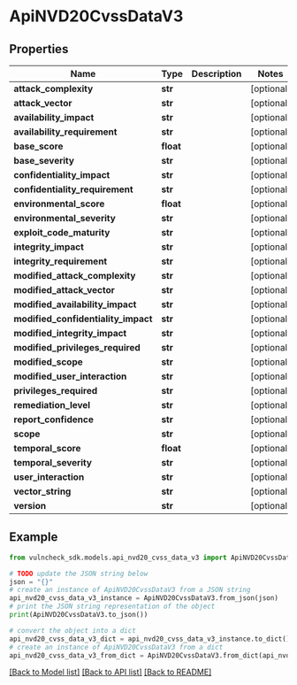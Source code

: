# ApiNVD20CvssDataV3


## Properties

Name | Type | Description | Notes
------------ | ------------- | ------------- | -------------
**attack_complexity** | **str** |  | [optional] 
**attack_vector** | **str** |  | [optional] 
**availability_impact** | **str** |  | [optional] 
**availability_requirement** | **str** |  | [optional] 
**base_score** | **float** |  | [optional] 
**base_severity** | **str** |  | [optional] 
**confidentiality_impact** | **str** |  | [optional] 
**confidentiality_requirement** | **str** |  | [optional] 
**environmental_score** | **float** |  | [optional] 
**environmental_severity** | **str** |  | [optional] 
**exploit_code_maturity** | **str** |  | [optional] 
**integrity_impact** | **str** |  | [optional] 
**integrity_requirement** | **str** |  | [optional] 
**modified_attack_complexity** | **str** |  | [optional] 
**modified_attack_vector** | **str** |  | [optional] 
**modified_availability_impact** | **str** |  | [optional] 
**modified_confidentiality_impact** | **str** |  | [optional] 
**modified_integrity_impact** | **str** |  | [optional] 
**modified_privileges_required** | **str** |  | [optional] 
**modified_scope** | **str** |  | [optional] 
**modified_user_interaction** | **str** |  | [optional] 
**privileges_required** | **str** |  | [optional] 
**remediation_level** | **str** |  | [optional] 
**report_confidence** | **str** |  | [optional] 
**scope** | **str** |  | [optional] 
**temporal_score** | **float** |  | [optional] 
**temporal_severity** | **str** |  | [optional] 
**user_interaction** | **str** |  | [optional] 
**vector_string** | **str** |  | [optional] 
**version** | **str** |  | [optional] 

## Example

```python
from vulncheck_sdk.models.api_nvd20_cvss_data_v3 import ApiNVD20CvssDataV3

# TODO update the JSON string below
json = "{}"
# create an instance of ApiNVD20CvssDataV3 from a JSON string
api_nvd20_cvss_data_v3_instance = ApiNVD20CvssDataV3.from_json(json)
# print the JSON string representation of the object
print(ApiNVD20CvssDataV3.to_json())

# convert the object into a dict
api_nvd20_cvss_data_v3_dict = api_nvd20_cvss_data_v3_instance.to_dict()
# create an instance of ApiNVD20CvssDataV3 from a dict
api_nvd20_cvss_data_v3_from_dict = ApiNVD20CvssDataV3.from_dict(api_nvd20_cvss_data_v3_dict)
```
[[Back to Model list]](../README.md#documentation-for-models) [[Back to API list]](../README.md#documentation-for-api-endpoints) [[Back to README]](../README.md)



